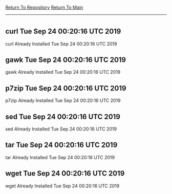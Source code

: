 [Return To Repository](https://github.com/deathbybandaid/piholeparser/)
[Return To Main](https://github.com/deathbybandaid/piholeparser/blob/master/RecentRunLogs/Mainlog.md)
____________________________________
# 
## curl Tue Sep 24 00:20:16 UTC 2019
curl Already Installed Tue Sep 24 00:20:16 UTC 2019
## gawk Tue Sep 24 00:20:16 UTC 2019
gawk Already Installed Tue Sep 24 00:20:16 UTC 2019
## p7zip Tue Sep 24 00:20:16 UTC 2019
p7zip Already Installed Tue Sep 24 00:20:16 UTC 2019
## sed Tue Sep 24 00:20:16 UTC 2019
sed Already Installed Tue Sep 24 00:20:16 UTC 2019
## tar Tue Sep 24 00:20:16 UTC 2019
tar Already Installed Tue Sep 24 00:20:16 UTC 2019
## wget Tue Sep 24 00:20:16 UTC 2019
wget Already Installed Tue Sep 24 00:20:16 UTC 2019
